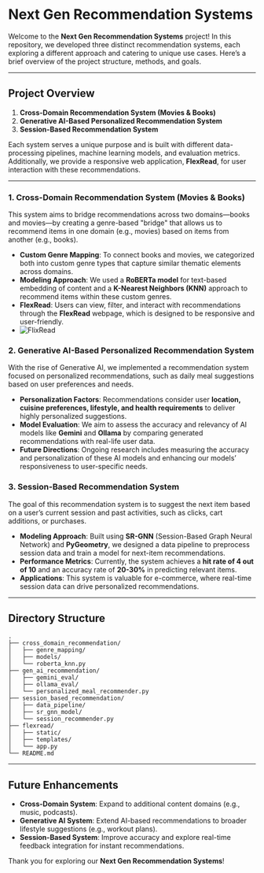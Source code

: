 # Next Gen Recommendation Systems

Welcome to the **Next Gen Recommendation Systems** project! In this repository, we developed three distinct recommendation systems, each exploring a different approach and catering to unique use cases. Here’s a brief overview of the project structure, methods, and goals.

---

## Project Overview

1. **Cross-Domain Recommendation System (Movies & Books)**
2. **Generative AI-Based Personalized Recommendation System**
3. **Session-Based Recommendation System**

Each system serves a unique purpose and is built with different data-processing pipelines, machine learning models, and evaluation metrics. Additionally, we provide a responsive web application, **FlexRead**, for user interaction with these recommendations.

---

### 1. Cross-Domain Recommendation System (Movies & Books)

This system aims to bridge recommendations across two domains—books and movies—by creating a genre-based "bridge" that allows us to recommend items in one domain (e.g., movies) based on items from another (e.g., books).

- **Custom Genre Mapping**: To connect books and movies, we categorized both into custom genre types that capture similar thematic elements across domains.
- **Modeling Approach**: We used a **RoBERTa model** for text-based embedding of content and a **K-Nearest Neighbors (KNN)** approach to recommend items within these custom genres.
- **FlexRead**: Users can view, filter, and interact with recommendations through the **FlexRead** webpage, which is designed to be responsive and user-friendly.
- ![FlixRead]("[FlixRead.png](https://github.com/Suraj-singh048/Next_Gen_Recomendation_Systems/blob/main/FlixRead.png)")

### 2. Generative AI-Based Personalized Recommendation System

With the rise of Generative AI, we implemented a recommendation system focused on personalized recommendations, such as daily meal suggestions based on user preferences and needs.

- **Personalization Factors**: Recommendations consider user **location, cuisine preferences, lifestyle, and health requirements** to deliver highly personalized suggestions.
- **Model Evaluation**: We aim to assess the accuracy and relevancy of AI models like **Gemini** and **Ollama** by comparing generated recommendations with real-life user data.
- **Future Directions**: Ongoing research includes measuring the accuracy and personalization of these AI models and enhancing our models’ responsiveness to user-specific needs.

### 3. Session-Based Recommendation System

The goal of this recommendation system is to suggest the next item based on a user’s current session and past activities, such as clicks, cart additions, or purchases.

- **Modeling Approach**: Built using **SR-GNN** (Session-Based Graph Neural Network) and **PyGeometry**, we designed a data pipeline to preprocess session data and train a model for next-item recommendations.
- **Performance Metrics**: Currently, the system achieves a **hit rate of 4 out of 10** and an accuracy rate of **20-30%** in predicting relevant items.
- **Applications**: This system is valuable for e-commerce, where real-time session data can drive personalized recommendations.

---

## Directory Structure

```plaintext
.
├── cross_domain_recommendation/
│   ├── genre_mapping/
│   ├── models/
│   └── roberta_knn.py
├── gen_ai_recommendation/
│   ├── gemini_eval/
│   ├── ollama_eval/
│   └── personalized_meal_recommender.py
├── session_based_recommendation/
│   ├── data_pipeline/
│   ├── sr_gnn_model/
│   └── session_recommender.py
├── flexread/
│   ├── static/
│   ├── templates/
│   └── app.py
└── README.md
```

---

## Future Enhancements

- **Cross-Domain System**: Expand to additional content domains (e.g., music, podcasts).
- **Generative AI System**: Extend AI-based recommendations to broader lifestyle suggestions (e.g., workout plans).
- **Session-Based System**: Improve accuracy and explore real-time feedback integration for instant recommendations.



Thank you for exploring our **Next Gen Recommendation Systems**!
